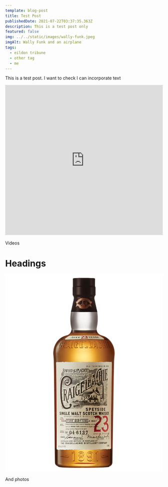 ```yaml
---
template: blog-post
title: Test Post
publishedDate: 2021-07-22T03:37:35.363Z
description: This is a test post only
featured: false
img: ../../static/images/wally-funk.jpeg
imgAlt: Wally Funk and an airplane
tags:
  - eildon tribune
  - other tag
  - me
---
```

This is a test post. I want to check I can incorporate text

<iframe style="width:100%; height:50vw;" src="https://www.youtube.com/embed/5RLWx-CTB9g" title="YouTube video player" frameborder="0" allow="accelerometer; autoplay; clipboard-write; encrypted-media; gyroscope; picture-in-picture" allowfullscreen></iframe>

Videos

# Headings

![Test photo](../../static/images/549552-1.jpg "Test title")

And photos